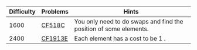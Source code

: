 | Difficulty | Problems | Hints |
| -------- | -------- | -------- |
| 1600 | [CF518C](https://codeforces.com/problemset/problem/518/C) | You only need to do swaps and find the position of some elements. |
| 2400 | [CF1913E](https://codeforces.com/problemset/problem/1913/E) | Each element has a cost to be $1$ . |